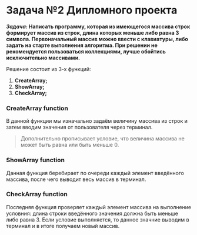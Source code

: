 # Задача №2 Дипломного проекта

<b>*Задача:* Написать программу, которая из имеющегося массива строк формирует массив из строк, длина которых меньше либо равна 3 символа. Первоначальный массив можно ввести с клавиатуры, либо задать на старте выполнения алгоритма. При решении не рекомендуется пользоваться коллекциями, лучше обойтись исключительно массивами.</b>

Решение состоит из 3-х функций:
1. **CreateArray;**
2. **ShowArray;**
3. **CheckArray;**

### CreateArray function

В данной функции мы изначально задаём величину массива из строк и затем вводим значения от пользователя через терминал.
> Дополнительно прописывает условие, что величина массива не может быть равна или быть меньше 0.

### ShowArray function

Данная функция беребирает по очереди каждый элемент введённого массива, после чего выводит весь массив в терминал.

### CheckArray function

Последняя функция проверяет каждый элемент массива на выполнение условния: длина строки введённого значения должна быть меньше либо равна 3. Если условие выполняется, то данное значние выводим в терминал и в итоге получаем новый массив.